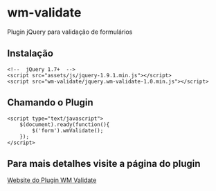 wm-validate
===========

Plugin jQuery para validação de formulários

## Instalação

    <!--  jQuery 1.7+  -->
    <script src="assets/js/jquery-1.9.1.min.js"></script>
    <script src="wm-validate/jquery.wm-validate-1.0.min.js"></script>

## Chamando o Plugin

    <script type="text/javascript">
	    $(document).ready(function(){
	        $('form').wmValidate();
	    });
    </script>

## Para mais detalhes visite a página do plugin

[Website do Plugin WM Validate](http://welisonmenezes.com.br/works/plugins/jquery/wm-validate/)